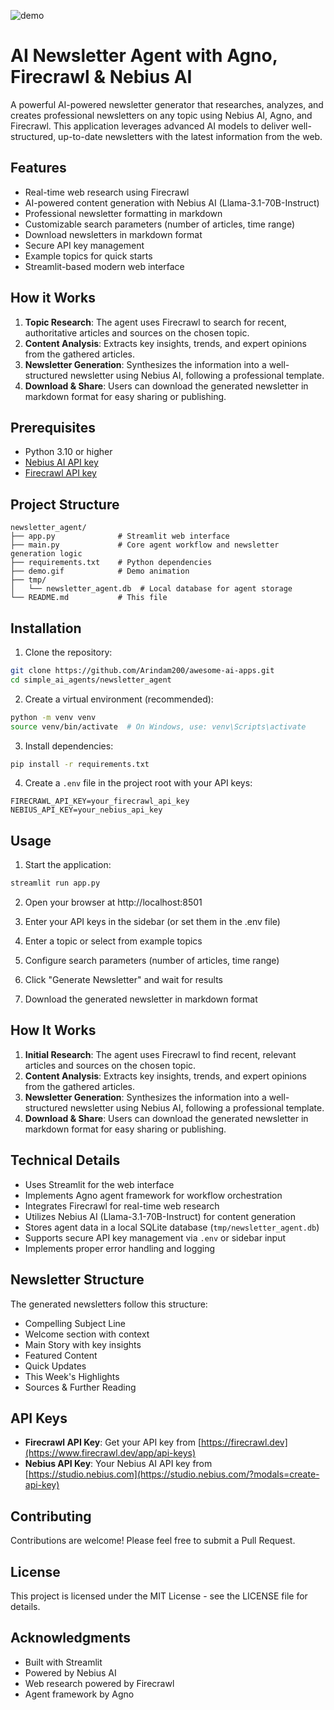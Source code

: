 ![demo](./demo.gif)

# AI Newsletter Agent with Agno, Firecrawl & Nebius AI

A powerful AI-powered newsletter generator that researches, analyzes, and creates professional newsletters on any topic using Nebius AI, Agno, and Firecrawl. This application leverages advanced AI models to deliver well-structured, up-to-date newsletters with the latest information from the web.

## Features

- Real-time web research using Firecrawl
- AI-powered content generation with Nebius AI (Llama-3.1-70B-Instruct)
- Professional newsletter formatting in markdown
- Customizable search parameters (number of articles, time range)
- Download newsletters in markdown format
- Secure API key management
- Example topics for quick starts
- Streamlit-based modern web interface

## How it Works

1. **Topic Research**: The agent uses Firecrawl to search for recent, authoritative articles and sources on the chosen topic.
2. **Content Analysis**: Extracts key insights, trends, and expert opinions from the gathered articles.
3. **Newsletter Generation**: Synthesizes the information into a well-structured newsletter using Nebius AI, following a professional template.
4. **Download & Share**: Users can download the generated newsletter in markdown format for easy sharing or publishing.

## Prerequisites

- Python 3.10 or higher
- [Nebius AI API key](https://studio.nebius.com/?modals=create-api-key)
- [Firecrawl API key](https://www.firecrawl.dev/app/api-keys)

## Project Structure

```
newsletter_agent/
├── app.py              # Streamlit web interface
├── main.py             # Core agent workflow and newsletter generation logic
├── requirements.txt    # Python dependencies
├── demo.gif            # Demo animation
├── tmp/
│   └── newsletter_agent.db  # Local database for agent storage
└── README.md           # This file
```

## Installation

1. Clone the repository:

```bash
git clone https://github.com/Arindam200/awesome-ai-apps.git
cd simple_ai_agents/newsletter_agent
```

2. Create a virtual environment (recommended):

```bash
python -m venv venv
source venv/bin/activate  # On Windows, use: venv\Scripts\activate
```

3. Install dependencies:

```bash
pip install -r requirements.txt
```

4. Create a `.env` file in the project root with your API keys:

```env
FIRECRAWL_API_KEY=your_firecrawl_api_key
NEBIUS_API_KEY=your_nebius_api_key
```

## Usage

1. Start the application:

```bash
streamlit run app.py
```

2. Open your browser at http://localhost:8501

3. Enter your API keys in the sidebar (or set them in the .env file)

4. Enter a topic or select from example topics

5. Configure search parameters (number of articles, time range)

6. Click "Generate Newsletter" and wait for results

7. Download the generated newsletter in markdown format

## How It Works

1. **Initial Research**: The agent uses Firecrawl to find recent, relevant articles and sources on the chosen topic.
2. **Content Analysis**: Extracts key insights, trends, and expert opinions from the gathered articles.
3. **Newsletter Generation**: Synthesizes the information into a well-structured newsletter using Nebius AI, following a professional template.
4. **Download & Share**: Users can download the generated newsletter in markdown format for easy sharing or publishing.

## Technical Details

- Uses Streamlit for the web interface
- Implements Agno agent framework for workflow orchestration
- Integrates Firecrawl for real-time web research
- Utilizes Nebius AI (Llama-3.1-70B-Instruct) for content generation
- Stores agent data in a local SQLite database (`tmp/newsletter_agent.db`)
- Supports secure API key management via `.env` or sidebar input
- Implements proper error handling and logging

## Newsletter Structure

The generated newsletters follow this structure:

- Compelling Subject Line
- Welcome section with context
- Main Story with key insights
- Featured Content
- Quick Updates
- This Week's Highlights
- Sources & Further Reading

## API Keys

- **Firecrawl API Key**: Get your API key from [https://firecrawl.dev](https://www.firecrawl.dev/app/api-keys)
- **Nebius API Key**: Your Nebius AI API key from [https://studio.nebius.com](https://studio.nebius.com/?modals=create-api-key)

## Contributing

Contributions are welcome! Please feel free to submit a Pull Request.

## License

This project is licensed under the MIT License - see the LICENSE file for details.

## Acknowledgments

- Built with Streamlit
- Powered by Nebius AI
- Web research powered by Firecrawl
- Agent framework by Agno
